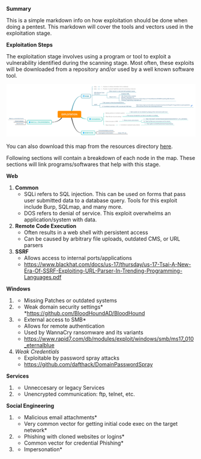 **Summary**

This is a simple markdown info on how exploitation should be done when doing a pentest. This markdown will cover the tools and vectors used in the exploitation stage.

**Exploitation Steps**

The exploitation stage involves using a program or tool to exploit a vulnerability identified during the scanning stage. Most often, these exploits will be downloaded from a repository and/or used by a well known software tool.

![Exploitation](../resources/Exploitation.svg)

You can also download this map from the resources directory [here](../resources/Exploitation.svg).

Following sections will contain a breakdown of each node in the map. These sections will link programs/softwares that help with this stage.

**Web**
1. **Common**
	* SQLi refers to SQL injection. This can be used on forms that pass user submitted data to a database query. Tools for this exploit include Burp, SQLmap, and many more.
	* DOS refers to denial of service. This exploit overwhelms an application/system with data.
2. **Remote Code Execution**
	* Often results in a web shell with persistent access
	* Can be caused by arbitrary file uploads, outdated CMS, or URL parsers
3. **SSRF**
	* Allows access to internal ports/applications
	* https://www.blackhat.com/docs/us-17/thursday/us-17-Tsai-A-New-Era-Of-SSRF-Exploiting-URL-Parser-In-Trending-Programming-Languages.pdf


**Windows**
1. * Missing Patches or outdated systems
2. * Weak domain security settings*
	*https://github.com/BloodHoundAD/BloodHound
3. * External access to SMB*
	* Allows for remote authentication
	* Used by WannaCry ransomware and its variants
	* https://www.rapid7.com/db/modules/exploit/windows/smb/ms17_010_eternalblue
4. *Weak Credentials*
	* Exploitable by password spray attacks
	* https://github.com/dafthack/DomainPasswordSpray

**Services**
1. * Unneccesary or legacy Services
2. * Unencrypted communication: ftp, telnet, etc.

**Social Engineering**
1. * Malicious email attachments*
	* Very common vector for getting initial code exec on the target network*
2. * Phishing with cloned websites or logins*
	* Common vector for credential Phishing*
3. * Impersonation*
